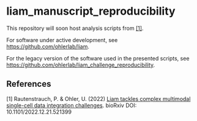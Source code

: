 # liam_manuscript_reproducibility
This repository will soon host analysis scripts from [[1]](#1).

For software under active development, see https://github.com/ohlerlab/liam.

For the legacy version of the software used in the presented scripts, see https://github.com/ohlerlab/liam_challenge_reproducibility.


## References
<a id="1">[1]</a>
Rautenstrauch, P. & Ohler, U. (2022) [Liam tackles complex multimodal single-cell data integration challenges](https://www.biorxiv.org/content/10.1101/2022.12.21.521399v1). bioRxiv DOI: 10.1101/2022.12.21.521399
